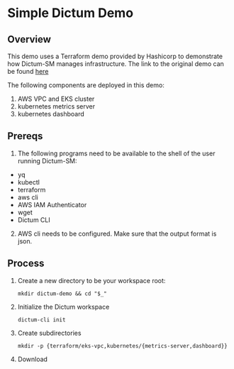 # Simple Dictum Demo

## Overview

This demo uses a Terraform demo provided by Hashicorp to demonstrate
how Dictum-SM manages infrastructure. The link to the original demo can be found [here](https://learn.hashicorp.com/tutorials/terraform/eks)

The following components are deployed in this demo:

1. AWS VPC and EKS cluster
2. kubernetes metrics server
3. kubernetes dashboard

## Prereqs

1. The following programs need to be available to the shell of the user running Dictum-SM:

- yq
- kubectl
- terraform
- aws cli
- AWS IAM Authenticator
- wget
- Dictum CLI

2. AWS cli needs to be configured. Make sure that the output format is json.

## Process

1. Create a new directory to be your workspace root:

    `mkdir dictum-demo && cd "$_"`

2. Initialize the Dictum workspace

    `dictum-cli init`

3. Create subdirectories

    `mkdir -p {terraform/eks-vpc,kubernetes/{metrics-server,dashboard}}`

4. Download 



